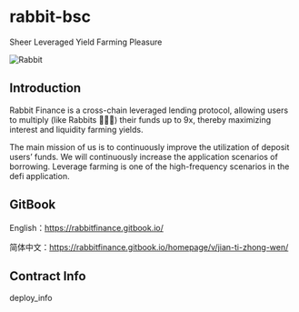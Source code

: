 # rabbit-bsc

Sheer Leveraged Yield Farming Pleasure

![Rabbit](https://gblobscdn.gitbook.com/assets%2F-MVEyQmdAGW5vgQXdd9o%2F-MbiisYPiOEaznYuaoV1%2F-MbiqYStKYIu8idrpVai%2F7ae4d7714fb11d1509b493ed61af015.png?alt=media&token=9ccf2172-9b49-4aa7-9cad-c1a7d3903a1c)





## Introduction

Rabbit Finance is a cross-chain leveraged lending protocol, allowing users to multiply (like Rabbits 🐰🐰🐰) their funds up to 9x, thereby maximizing interest and liquidity farming yields.

The main mission of us is to continuously improve the utilization of deposit users’ funds. We will continuously increase the application scenarios of borrowing. Leverage farming is one of the high-frequency scenarios in the defi application.

## GitBook

English：https://rabbitfinance.gitbook.io/

简体中文：https://rabbitfinance.gitbook.io/homepage/v/jian-ti-zhong-wen/

## Contract Info

deploy_info

